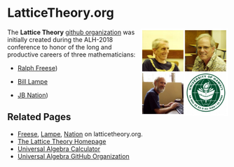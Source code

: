 # LatticeTheory.org

<!-- <img src="assets/img/Lampe.jpg" alt="Bill Lampe" style="height: 200px"/>
<img src="assets/img/Nation.jpg" alt="JB Nation" style="height: 200px"/>
<img src="assets/img/Freese.jpeg" alt="Ralph Freese" style="height: 200px"/> -->


<img src="assets/img/ThreeAmigos.jpg" alt="Bill, JB, Ralph" style="height: 200px; float: right"/>

The **Lattice Theory** [github organization](https://help.github.com/articles/about-organizations/) was initially created during the ALH-2018 conference to honor of the long and productive careers of three mathematicians:

+ [Ralph Freese](https://www.math.hawaii.edu/~ralph))

+ [Bill Lampe](https://www.math.hawaii.edu/~bill)  

+ [JB Nation](https://www.math.hawaii.edu/~bill))


<!-- ## Biographies

Both Freese and Nation earned their PhD's under the advisment of [Robert Dilworth](http://www-history.mcs.st-and.ac.uk/Biographies/Dilworth.html) at Caltech, with Ralph graduating in 1972 and JB in ????

Lampe earned his PhD at Penn State under the advisement of Frink and Gratzer. -->

## Related Pages

+ [Freese](assets/Freese/README.md),
  [Lampe](assets/Lampe/README.md), [Nation](assets/Nation/README.md) on latticetheory.org.
+ [The Lattice Theory Homepage](http://math.hawaii.edu/LatThy/)
+ [Universal Algebra Calculator](http://uacalc.org)
+ [Universal Algebra GitHub Organization](https://github.com/universalalgebra)
